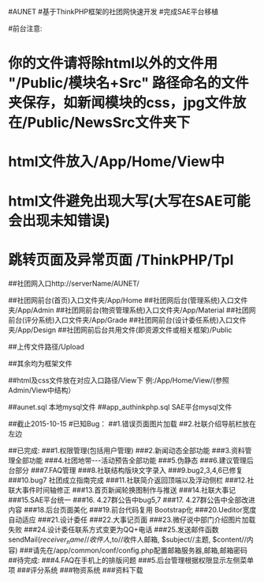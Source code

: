 #AUNET#基于ThinkPHP框架的社团网快速开发#完成SAE平台移植#前台注意:#   你的文件请将除html以外的文件用 "/Public/模块名+Src" 路径命名的文件夹保存，如新闻模块的css，jpg文件放在/Public/NewsSrc文件夹下#   html文件放入/App/Home/View中#   html文件避免出现大写(大写在SAE可能会出现未知错误)#   跳转页面及异常页面  /ThinkPHP/Tpl##社团网入口http://serverName/AUNET/##社团网前台(首页)入口文件夹/App/Home##社团网后台(管理系统)入口文件夹/App/Admin##社团网前台(物资管理系统)入口文件夹/App/Material##社团网前台(评分系统)入口文件夹/App/Grade##社团网前台(设计委任系统)入口文件夹/App/Design##社团网前后台共用文件(即资源文件或相关框架)/Public##上传文件路径/Upload##其余均为框架文件##html及css文件放在对应入口路径/View下 例:/App/Home/View/(参照Admin/View中结构）##aunet.sql  本地mysql文件##app_authinkphp.sql SAE平台mysql文件##截止2015-10-15#已知Bug：##1.错误页面图片加载##2.社联介绍导航栏放在左边##已完成:###1.权限管理(包括用户管理)###2.新闻动态全部功能###3.资料管理全部功能###4.社团地带---活动预告全部功能###5.伪静态###6.建议管理后台部分###7.FAQ管理###8.社联结构版块文字录入###9.bug2,3,4,6已修复###10.bug7 社团成立指南完成###11.社联简介返回顶端以及浮动侧栏###12.社联大事件时间轴修正###13.首页新闻轮换图制作与推送###14.社联大事记###15.SAE平台统一###16. 4.27群公告中bug5,7###17. 4.27群公告中全部改进内容###18.后台页面美化###19.前台代码复用 Bootstrap化###20.Ueditor宽度自动适应###21.设计委任###22.大事记页面###23.微仔说中部门介绍图片加载失败###24.设计委任联系方式变更为QQ+电话###25.发送邮件函数sendMail($receiver_name//收件人,$to//收件人邮箱, $subject//主题, $content//内容)###请先在/app/common/conf/config.php配置邮箱服务器,邮箱,邮箱密码##待完成:###4.FAQ在手机上的排版问题###5.后台管理根据权限显示左侧菜单项###评分系统###物资系统###资料下载